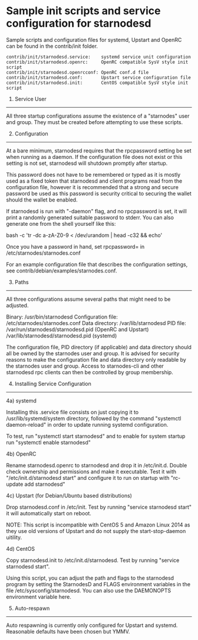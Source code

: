 Sample init scripts and service configuration for starnodesd
==========================================================

Sample scripts and configuration files for systemd, Upstart and OpenRC
can be found in the contrib/init folder.

    contrib/init/starnodesd.service:    systemd service unit configuration
    contrib/init/starnodesd.openrc:     OpenRC compatible SysV style init script
    contrib/init/starnodesd.openrcconf: OpenRC conf.d file
    contrib/init/starnodesd.conf:       Upstart service configuration file
    contrib/init/starnodesd.init:       CentOS compatible SysV style init script

1. Service User
---------------------------------

All three startup configurations assume the existence of a "starnodes" user
and group.  They must be created before attempting to use these scripts.

2. Configuration
---------------------------------

At a bare minimum, starnodesd requires that the rpcpassword setting be set
when running as a daemon.  If the configuration file does not exist or this
setting is not set, starnodesd will shutdown promptly after startup.

This password does not have to be remembered or typed as it is mostly used
as a fixed token that starnodesd and client programs read from the configuration
file, however it is recommended that a strong and secure password be used
as this password is security critical to securing the wallet should the
wallet be enabled.

If starnodesd is run with "-daemon" flag, and no rpcpassword is set, it will
print a randomly generated suitable password to stderr.  You can also
generate one from the shell yourself like this:

bash -c 'tr -dc a-zA-Z0-9 < /dev/urandom | head -c32 && echo'

Once you have a password in hand, set rpcpassword= in /etc/starnodes/starnodes.conf

For an example configuration file that describes the configuration settings,
see contrib/debian/examples/starnodes.conf.

3. Paths
---------------------------------

All three configurations assume several paths that might need to be adjusted.

Binary:              /usr/bin/starnodesd
Configuration file:  /etc/starnodes/starnodes.conf
Data directory:      /var/lib/starnodesd
PID file:            /var/run/starnodesd/starnodesd.pid (OpenRC and Upstart)
                     /var/lib/starnodesd/starnodesd.pid (systemd)

The configuration file, PID directory (if applicable) and data directory
should all be owned by the starnodes user and group.  It is advised for security
reasons to make the configuration file and data directory only readable by the
starnodes user and group.  Access to starnodes-cli and other starnodesd rpc clients
can then be controlled by group membership.

4. Installing Service Configuration
-----------------------------------

4a) systemd

Installing this .service file consists on just copying it to
/usr/lib/systemd/system directory, followed by the command
"systemctl daemon-reload" in order to update running systemd configuration.

To test, run "systemctl start starnodesd" and to enable for system startup run
"systemctl enable starnodesd"

4b) OpenRC

Rename starnodesd.openrc to starnodesd and drop it in /etc/init.d.  Double
check ownership and permissions and make it executable.  Test it with
"/etc/init.d/starnodesd start" and configure it to run on startup with
"rc-update add starnodesd"

4c) Upstart (for Debian/Ubuntu based distributions)

Drop starnodesd.conf in /etc/init.  Test by running "service starnodesd start"
it will automatically start on reboot.

NOTE: This script is incompatible with CentOS 5 and Amazon Linux 2014 as they
use old versions of Upstart and do not supply the start-stop-daemon uitility.

4d) CentOS

Copy starnodesd.init to /etc/init.d/starnodesd. Test by running "service starnodesd start".

Using this script, you can adjust the path and flags to the starnodesd program by
setting the StarnodesD and FLAGS environment variables in the file
/etc/sysconfig/starnodesd. You can also use the DAEMONOPTS environment variable here.

5. Auto-respawn
-----------------------------------

Auto respawning is currently only configured for Upstart and systemd.
Reasonable defaults have been chosen but YMMV.
